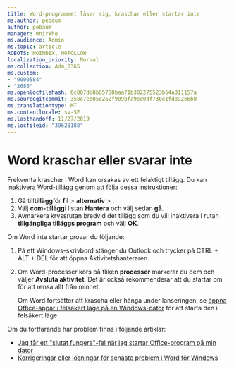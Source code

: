 ```yaml
---
title: Word-programmet låser sig, kraschar eller startar inte
ms.author: pebaum
author: pebaum
manager: mnirkhe
ms.audience: Admin
ms.topic: article
ROBOTS: NOINDEX, NOFOLLOW
localization_priority: Normal
ms.collection: Adm_O365
ms.custom:
- "9000584"
- "2686"
ms.openlocfilehash: 6c807dc8b05788baa71b302275523b64a311157a
ms.sourcegitcommit: 358e7ed05c262f909bfa9ed0df730e1fd89266b8
ms.translationtype: MT
ms.contentlocale: sv-SE
ms.lasthandoff: 11/27/2019
ms.locfileid: "39628188"
---
```

# <a name="word-crashes-or-doesnt-respond"></a>Word kraschar eller svarar inte

Frekventa krascher i Word kan orsakas av ett felaktigt tillägg. Du kan inaktivera Word-tillägg genom att följa dessa instruktioner:

1. Gå till**tillägg**för **fil** > **alternativ** > .
2. Välj **com-tillägg**i listan **Hantera** och välj sedan **gå**.
3. Avmarkera kryssrutan bredvid det tillägg som du vill inaktivera i rutan **tillgängliga tilläggs program** och välj **OK**.

Om Word inte startar provar du följande:

1.   På ett Windows-skrivbord stänger du Outlook och trycker på CTRL + ALT + DEL för att öppna Aktivitetshanteraren. 
2. Om Word-processer körs på fliken **processer** markerar du dem och väljer **Avsluta aktivitet**. Det är också rekommenderar att du startar om för att rensa allt från minnet.

    Om Word fortsätter att krascha eller hänga under lanseringen, se [öppna Office-appar i felsäkert läge på en Windows-dator](https://support.office.com/article/Open-Office-apps-in-safe-mode-on-a-Windows-PC-dedf944a-5f4b-4afb-a453-528af4f7ac72) för att starta den i felsäkert läge.

Om du fortfarande har problem finns i följande artiklar: 
- [Jag får ett "slutat fungera"-fel när jag startar Office-program på min dator](https://support.office.com/article/52bd7985-4e99-4a35-84c8-2d9b8301a2fa)
- [Korrigeringar eller lösningar för senaste problem i Word för Windows](https://support.office.com/article/bf6bf17c-2807-4871-83ce-e337ae8f0b86)